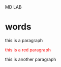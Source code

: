 <p style="text-align: left;"> MD LAB </p>

# words

this is a paragraph

<font color="red">
<p>this is a red paragraph</p>
</font>

this is another paragraph
